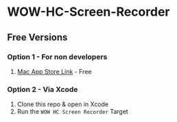 # WOW-HC-Screen-Recorder

## Free Versions
### Option 1 - For non developers
1. [Mac App Store Link](https://apps.apple.com/us/app/wow-hc-screen-recorder/id6450030690) - Free

### Option 2 - Via Xcode
1. Clone this repo & open in Xcode
2. Run the `WOW HC Screen Recorder` Target
